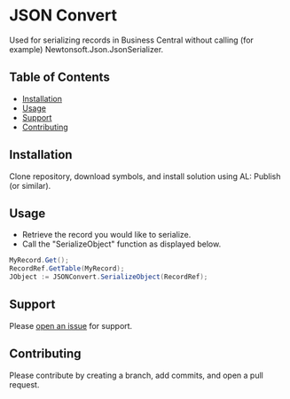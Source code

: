 # JSON Convert

Used for serializing records in Business Central without calling (for example) Newtonsoft.Json.JsonSerializer.

## Table of Contents

- [Installation](#installation)
- [Usage](#usage)
- [Support](#support)
- [Contributing](#contributing)

## Installation

Clone repository, download symbols, and install solution using AL: Publish (or similar).

## Usage

- Retrieve the record you would like to serialize.
- Call the "SerializeObject" function as displayed below.

```C#
MyRecord.Get();
RecordRef.GetTable(MyRecord);
JObject := JSONConvert.SerializeObject(RecordRef);
```

## Support

Please [open an issue](https://github.com/fraction/readme-boilerplate/issues/new) for support.

## Contributing

Please contribute by creating a branch, add commits, and open a pull request.

